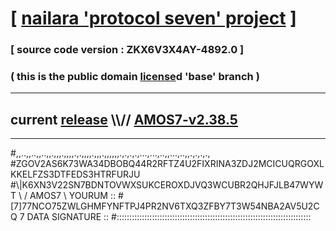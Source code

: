 
# [ [nailara 'protocol seven' project](http://nailara.network/) ]

### [ source code version : ZKX6V3X4AY-4892.0 ]

### ( this is the public domain [license](../license)d 'base' branch )
---
## current [release](https://github.com/nailara-technologies/protocol-7/releases) \\\\// [AMOS7-v2.38.5](https://github.com/nailara-technologies/protocol-7/releases/tag/AMOS7-v2.38.5)
---

#,,..,,..,,..,,.,,,.,,,,.,.,,,,.,,,.,,,,,,.,.,.,.,...,...,..,,...,..,,.,.,.,.,
#ZGOV2AS6K73WA34DBOBQ44R2RFTZ4U2FIXRINA3ZDJ2MCICUQRGOXLKKELFZS3DTFEDS3HTRFURJU
#\\\|K6XN3V22SN7BDNTOVWXSUKCEROXDJVQ3WCUBR2QHJFJLB47WYWT \ / AMOS7 \ YOURUM ::
#\[7]77NCO75ZWLGHMFYNFTPJ4PR2NV6TXQ3ZFBY7T3W54NBA2AV5U2CQ 7  DATA SIGNATURE ::
#:::::::::::::::::::::::::::::::::::::::::::::::::::::::::::::::::::::::::::::
